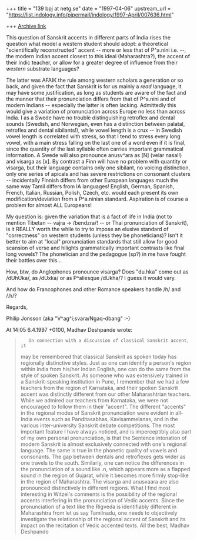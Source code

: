 +++
title = "139 bpj at netg.se"
date = "1997-04-06"
upstream_url = "https://list.indology.info/pipermail/indology/1997-April/007636.html"

+++
[Archive link](https://list.indology.info/pipermail/indology/1997-April/007636.html)

This question of Sanskrit accents in different parts of India rises the
question what model a western student should adopt: a theoretical
"scientifically reconstructed" accent -- more or less that of P^a.nini i.e.
--, the modern Indian accent closest to this ideal (Maharashtra?), the
accent of their Indic teacher, or allow for a greater degree of influence
from their _western_ substrate languages?

The latter was AFAIK the rule among western scholars a generation or so
back, and given the fact that Sanskrit is for us mainly a _read_ language,
it may have some justification, as long as students are aware of the fact
and the manner that their pronunciation differs from that of P^a.nini and
of modern Indians -- especially the latter is often lacking. Admittedly
this would give a variation of pronunciation across Europe no less than
across India. I as a Swede have no trouble distinguishing retroflex and
dental sounds (Swedish, and Norwegian, even has a distinction between
palatal, retroflex and dental sibilants!), while vowel length is a crux --
in Swedish vowel length is correlated with stress, so that I tend to stress
every long vowel, with a main stress falling on the last one of a word even
if it is final, since the quantity of the last syllable often carries
important grammatical information. A Swede will also pronounce anusv^ara as
[N] (velar nasal!) and visarga as [x]. By contrast a Finn will have no
problem with quantity or visarga, but their language contains only one
sibilant, no voicing distinction,  only one series of apicals and has
severe restrictions on consonant clusters -- incidentally Finnish differs
from other European languages much the same way Tamil differs from IA
languages! English, German, Spanish, French, Italian, Russian, Polish,
Czech, etc. would each present its own modification/deviation from a
P^a.ninian standard. Aspiration is of course a problem for almost ALL
Europeans!

My question is: given the variation that is a fact of life in India (not to
mention Tibetan -- vajra -> /bendzra/! -- or Thai pronunciation of
Sanskrit), is it REALLY worth the while to try to impose an elusive
standard of "correctness" on western students (unless they be
phoneticians)? Isn't it better to aim at "local" pronunciation standards
that still allow for good scansion of verse and hilights grammatically
important contrasts like final long vowels? The phonetician and the
pedagogue (sp?) in me have fought their battles over this...

How, btw, do Anglophones pronounce visarga? Does "du.hka" come out as
/dUhUka/, as /dUxka/ or as P^aliesque /dUkha/? I guess it would vary.

And how do Francophones and other Romance speakers handle /h/ and /.h/?

Regards,

Philip Jonsson <bpj at netg.se>  (aka "V^ag^i;svara/Ngaq-dbang" :-)


At 14:05 6.4.1997 +0100, Madhav Deshpande wrote:
>        In connection with a discussion of classical Sanskrit accent, it
>may be remembered that classical Sanskrit as spoken today has regionally
>distinctive styles.  Just as one can identify a person's region within
>India from his/her Indian English, one can do the same from the style of
>spoken Sanskrit.  As someone who was extensively trained in a
>Sanskrit-speaking institution in Pune, I remember that we had a few
>teachers from the region of Karnataka, and their spoken Sanskrit accent
>was distinctly different from our other Maharashtrian teachers.  While we
>admired our teachers from Karnataka, we were not encouraged to follow them
>in their "accent".  The different "accents" in the regional modes of
>Sanskrit pronunciation were evident in all-India events such as
>Panditasabhas, Kavisammelanas, and in the various inter-university
>Sanskrit debate competitions.  The most important feature I have always
>noticed, and is imperceptibly also part of my own personal pronunciation,
>is that the Sentence intonation of modern Sanskrit is almost exclusively
>connected with one's regional language.  The same is true in the phonetic
>quality of vowels and consonants.  The gap between dentals and retroflexes
>gets wider as one travels to the south.  Similarly, one can notice the
>differences in the pronunciation of a sound like .n, which appears more as
>a flapped sound in the region of Gujarat, while it becomes more firmly
>stop-like in the region of Maharashtra.  The visarga and anusvaara are
>also pronounced distinctively in different regions.  What I find most
>interesting in Witzel's comments is the possibility of the regional
>accents interfering in the pronunciation of Vedic accents.  Since the
>pronunciation of a text like the Rigveda is identifiably different in
>Maharashtra from let us say Tamilnadu, one needs to objectively
>investigate the relationship of the regional accent of Sanskrit and its
>impact on the recitation of Vedic accented texts.
>        All the best,
>                                        Madhav Deshpande






